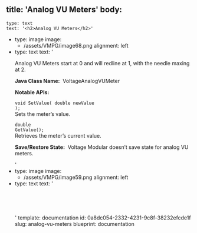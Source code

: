 title: 'Analog VU Meters'
body:
  -
    type: text
    text: '<h2>Analog VU Meters</h2>'
  -
    type: image
    image:
      - /assets/VMPG/image68.png
    alignment: left
  -
    type: text
    text: '<p>Analog VU Meters start at 0 and will redline at 1, with the needle maxing at 2.</p><p><strong>Java Class Name:</strong> &nbsp;VoltageAnalogVUMeter</p><p><strong>Notable APIs:</strong></p><p><code>void SetValue( double newValue );</code><br>Sets the meter’s value.</p><p><code>double GetValue();</code><br>Retrieves the meter’s current value.</p><p><strong>Save/Restore State:</strong> &nbsp;Voltage Modular doesn’t save state for analog VU meters. </p>'
  -
    type: image
    image:
      - /assets/VMPG/image59.png
    alignment: left
  -
    type: text
    text: '<p><br></p><p><br></p>'
template: documentation
id: 0a8dc054-2332-4231-9c8f-38232efcde1f
slug: analog-vu-meters
blueprint: documentation
